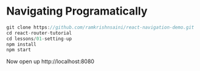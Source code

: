 # Navigating Programatically

```js
git clone https://github.com/ramkrishnsaini/react-navigation-demo.git
cd react-router-tutorial
cd lessons/01-setting-up
npm install
npm start
```

Now open up http://localhost:8080

